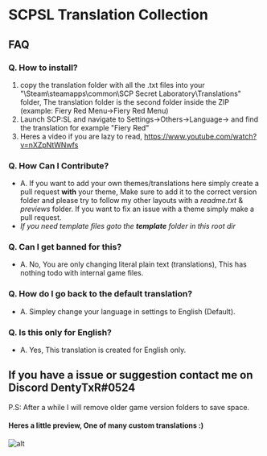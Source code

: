 # SCPSL Translation Collection



## FAQ

### Q. How to install?
1. copy the translation folder with all the .txt files into your "\Steam\steamapps\common\SCP Secret Laboratory\Translations" folder, The translation folder is the second folder inside the ZIP (example: Fiery Red Menu->Fiery Red Menu)
2. Launch SCP:SL and navigate to Settings->Others->Language-> and find the translation for example "Fiery Red"
3. Heres a video if you are lazy to read, https://www.youtube.com/watch?v=nXZpNtWNwfs


### Q. How Can I Contribute?
* A. If you want to add your own themes/translations here simply create a pull request **with** your theme, Make sure to add it to the correct version folder and please try to follow my other layouts with a *readme.txt* & *previews* folder. If you want to fix an issue with a theme simply make a pull request. 
* *If you need template files goto the **template** folder in this root dir*


### Q. Can I get banned for this?
* A. No, You are only changing literal plain text (translations), This has nothing todo with internal game files.


### Q. How do I go back to the default translation?
* A. Simpley change your language in settings to English (Default).


### Q. Is this only for English?
* A. Yes, This translation is created for English only.


## If you have a issue or suggestion contact me on Discord DentyTxR#0524

P.S: After a while I will remove older game version folders to save space.

#### Heres a little preview, One of many custom translations :)
![alt](https://raw.githubusercontent.com/DentyTxR/SCPSL-Translation-Collection/main/Menu%20Translations/Halloween%20Menu/previews/2.png)
